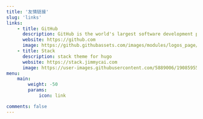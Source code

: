 ```yaml
---
title: '友情链接'
slug: 'links'
links:
    - title: GitHub
      description: GitHub is the world's largest software development platform.
      website: https://github.com
      image: https://github.githubassets.com/images/modules/logos_page/GitHub-Mark.png
    - title: Stack
      description: stack theme for hugo
      website: https://stack.jimmycai.com
      image: https://user-images.githubusercontent.com/5889006/190859553-5b229b4f-c476-4cbd-928f-890f5265ca4c.png
menu:
    main:
        weight: -50
        params:
            icon: link

comments: false
---
```

